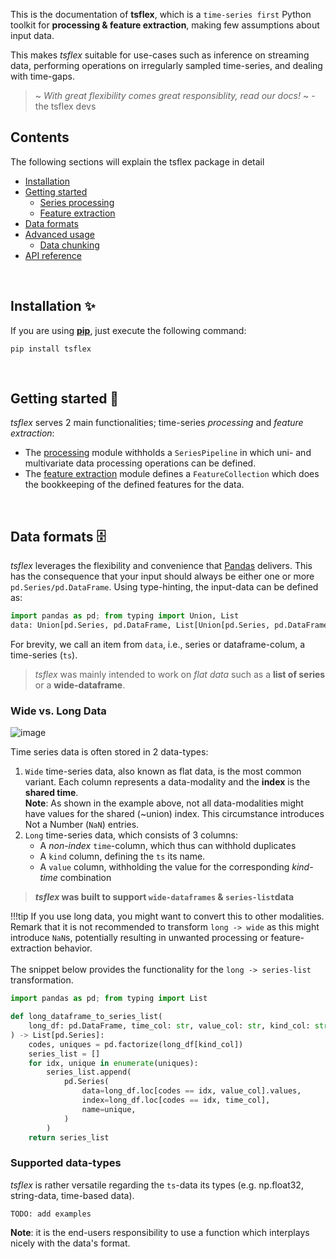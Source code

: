 This is the documentation of **tsflex**, which is a `time-series first` Python toolkit for 
**processing & feature extraction**, making few assumptions about input data.

This makes _tsflex_ suitable for use-cases such as inference on streaming data, performing operations on irregularly sampled time-series, and dealing with time-gaps.

> ~ _With great flexibility comes great responsiblity, read our docs!_ ~ - the tsflex devs

## Contents

The following sections will explain the tsflex package in detail 

  - [Installation](#installation)
  - [Getting started](#getting-started)
    - [Series processing](/tsflex/processing)
    - [Feature extraction](/tsflex/features)
  - [Data formats](#data-formats) 
  - [Advanced usage](#advanced-usage)
     - [Data chunking](/tsflex/chunking)
  - [API reference](#header-submodules) 

<br>

## Installation ✨

If you are using [**pip**](https://pypi.org/project/tsflex/), just execute the following command:

```shell
pip install tsflex
```

<br>

## Getting started 🚀

*tsflex* serves 2 main functionalities; time-series _processing_ and _feature extraction_:

* The [processing](/tsflex/processing) module withholds a `SeriesPipeline` in which uni- and multivariate data processing operations can be defined.
* The [feature extraction](/tsflex/features) module defines a `FeatureCollection` which does the bookkeeping of the defined features for the data.

<br>

## Data formats 🗄️

*tsflex* leverages the flexibility and convenience that [Pandas](https://pandas.pydata.org/docs/index.html) delivers. This has the consequence that your input should always be either one or more `pd.Series/pd.DataFrame`. Using type-hinting, the input-data can be defined as:

```python
import pandas as pd; from typing import Union, List
data: Union[pd.Series, pd.DataFrame, List[Union[pd.Series, pd.DataFrame]]]
```

For brevity, we call an item from `data`, i.e., series or dataframe-colum, a time-series (`ts`). 

> _tsflex_ was mainly intended to work on _flat data_ such as a **list of series** or a **wide-dataframe**.

### Wide vs. Long Data
![image](https://raw.githubusercontent.com/tsflex/tsflex/main/docs/_static/long_wide.png)

Time series data is often stored in 2 data-types:

1. `Wide` time-series data, also known as flat data, is the most common variant. Each column represents a data-modality and the **index** is the **shared time**.<br>
    **Note**: As shown in the example above, not all data-modalities might have values for the shared (~union) index. This circumstance introduces Not a Number (`NaN`) entries.
2. `Long` time-series data, which consists of 3 columns:
      * A _non-index_ `time`-column, which thus can withhold duplicates
      * A `kind` column, defining the `ts` its name.
      * A `value` column, withholding the value for the corresponding _kind-time_ combination

> **_tsflex_ was built to support `wide-dataframes` & `series-list`data**

!!!tip
    If you use long data, you might want to convert this to other modalities.<br>
    Remark that it is not recommended to transform `long -> wide` as this might introduce `NaN`s, potentially resulting in unwanted processing or feature-extraction behavior.<br></br>
    The snippet below provides the functionality for the `long -> series-list` transformation.

```python
import pandas as pd; from typing import List

def long_dataframe_to_series_list(
    long_df: pd.DataFrame, time_col: str, value_col: str, kind_col: str
) -> List[pd.Series]:
    codes, uniques = pd.factorize(long_df[kind_col])
    series_list = []
    for idx, unique in enumerate(uniques):
        series_list.append(
            pd.Series(
                data=long_df.loc[codes == idx, value_col].values,
                index=long_df.loc[codes == idx, time_col],
                name=unique,
            )
        )
    return series_list
```
### Supported data-types

_tsflex_  is rather versatile regarding the `ts`-data its types (e.g. np.float32, string-data, time-based data).

`TODO: add examples`

**Note**: it is the end-users responsibility to use a function which interplays nicely with the data's format.
